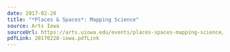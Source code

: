 ```yaml
---
date: 2017-02-28
title: "*Places & Spaces*: Mapping Science"
source: Arts Iowa
sourceUrl: https://arts.uiowa.edu/events/places-spaces-mapping-science/2017-03-04
pdfLink: 20170228-iowa.pdfLink
---
```

